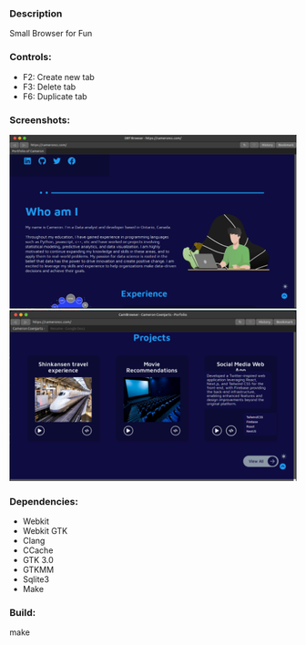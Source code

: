 ### Description

Small Browser for Fun

### Controls:

- F2: Create new tab
- F3: Delete tab
- F6: Duplicate tab

### Screenshots:

![alt tag](/screenshot/browser.png)
![alt tag](/screenshot/browser2.png)

### Dependencies:

- Webkit
- Webkit GTK
- Clang
- CCache
- GTK 3.0
- GTKMM
- Sqlite3
- Make

### Build:

make
